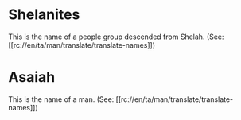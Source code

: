 # Shelanites

This is the name of a people group descended from Shelah. (See: [[rc://en/ta/man/translate/translate-names]])

# Asaiah

This is the name of a man. (See: [[rc://en/ta/man/translate/translate-names]])